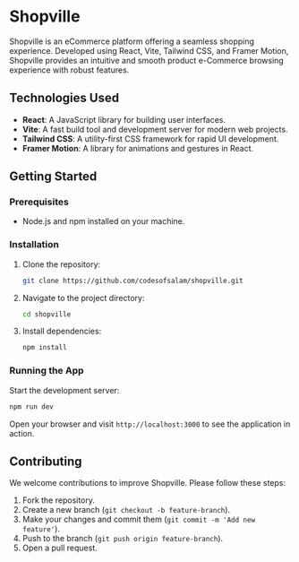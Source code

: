 # Shopville

Shopville is an eCommerce platform offering a seamless shopping experience. Developed using React, Vite, Tailwind CSS, and Framer Motion, Shopville provides an intuitive and smooth product e-Commerce browsing experience with robust features.


## Technologies Used

- **React**: A JavaScript library for building user interfaces.
- **Vite**: A fast build tool and development server for modern web projects.
- **Tailwind CSS**: A utility-first CSS framework for rapid UI development.
- **Framer Motion**: A library for animations and gestures in React.

## Getting Started

### Prerequisites

- Node.js and npm installed on your machine.

### Installation

1. Clone the repository:
   ```bash
   git clone https://github.com/codesofsalam/shopville.git
   ```
2. Navigate to the project directory:
   ```bash
   cd shopville
   ```
3. Install dependencies:
   ```bash
   npm install
   ```

### Running the App

Start the development server:
```bash
npm run dev
```

Open your browser and visit `http://localhost:3000` to see the application in action.

## Contributing

We welcome contributions to improve Shopville. Please follow these steps:

1. Fork the repository.
2. Create a new branch (`git checkout -b feature-branch`).
3. Make your changes and commit them (`git commit -m 'Add new feature'`).
4. Push to the branch (`git push origin feature-branch`).
5. Open a pull request.
